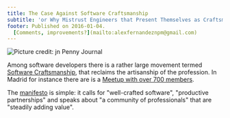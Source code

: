 ```yaml
---
title: The Case Against Software Craftsmanship
subtitle: 'or Why Mistrust Engineers that Present Themselves as Craftsmen'
footer: Published on 2016-01-04.
  [Comments, improvements?](mailto:alexfernandeznpm@gmail.com)
---
```


![Picture credit: [jn Penny Journal](https://commons.wikimedia.org/wiki/File:Hibernia_locomotive.png)](pics/information-exhaust.jpg "Hibernia locomotive")

Among software developers there is a rather large movement termed [Software Craftsmanship](https://en.wikipedia.org/wiki/Software_craftsmanship), that reclaims the artisanship of the profession. In Madrid for instance there are is a [Meetup with over 700 members](http://www.meetup.com/es/madswcraft/).

The [manifesto](http://manifesto.softwarecraftsmanship.org/) is simple: it calls for "well-crafted software", "productive partnerships" and speaks about "a community of professionals" that are "steadily adding value".

